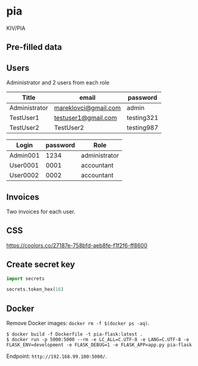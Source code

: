 # pia
KIV/PIA

## Pre-filled data

## Users

Administrator and 2 users from each role

| Title         | email                | password   |
|---------------|----------------------|------------|
| Administrator | mareklovci@gmail.com | admin      |
| TestUser1     | testuser1@gmail.com  | testing321 |
| TestUser2     | TestUser2            | testing987 |

| Login    | password | Role          |
|----------|----------|---------------|
| Admin001 | 1234     | administrator |
| User0001 | 0001     | accountant    |
| User0002 | 0002     | accountant    |

## Invoices

Two invoices for each user.

## CSS

https://coolors.co/27187e-758bfd-aeb8fe-f1f2f6-ff8600

## Create secret key

```python
import secrets

secrets.token_hex(16)
```

## Docker

Remove Docker images: `docker rm -f $(docker ps -aq)`.

```shell script
$ docker build -f Dockerfile -t pia-flask:latest .
$ docker run -p 5000:5000 --rm -e LC_ALL=C.UTF-8 -e LANG=C.UTF-8 -e FLASK_ENV=development -e FLASK_DEBUG=1 -e FLASK_APP=app.py pia-flask
```

Endpoint: `http://192.168.99.100:5000/`.
